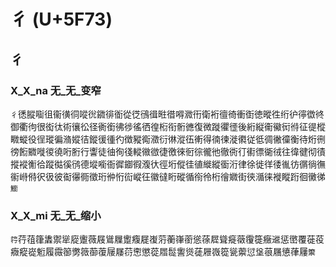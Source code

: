 # 彳 (U+5F73)

## 彳 

### X_X_na 无_无_变窄
`彳`㣰䐫㗸徂衞㣴㣚㗰㣞䥩徘衜從徔鴴㣬暀徣嘚㵟衎衛裄㣶徛衝衘徳暰徃绗㣗㣷徾㣠御衢㣘很衒㣖術忀彸径衠銜彿徏徭徆徨椼衔䯒㣹復微蹝忂徰後絎縦䘙鰴衏㣥征徥樅矀䗥役徎瑽徧潃㜡㣟鏦㣪㣫彴徴豵鵆瀓衍㣩漎鿉䡓得㣮徚漇㣸従彽徟徶徸衡待烆㣜徬餰覹嘥㣭徺哘胻行讏徒㣙徇㣤䡮幑㣲徢徼徠衐徖徿彵徹衖㣔䘘徱衚㣝往徫徤彻㣱摐䙕䚘㣛蹤㣨徯鸻德㙡㘅衙徲䥏徦澓㣕徑垳傱徍徝縰縱衟洐律徐徙徉㣦㣧彷㣯徜㣳䘗崻偫鿈彶彼䘖忁衕徵珩㣡㤚䘕嵷彺徽㣵䀪磫循衑彾桁徻㜫街㣣㵌徕褷瞛䟰徊黴㣢`䲗`

### X_X_mi 无_无_缩小
`筕`荇䓚箻䵈禦㹐㢔躛薇屐䳷屧躗癁屣㠅䓷蘅嵂䕔慫蒣㞞聳㿅藢䨱簁癥䢨惩㠞覆蓰䓈癓瘲嵸䰢履霺篽勶䉠蓹蕧屦㞜葕㦣懲蓯㞛䰌讆熧蓗屜嶶篵㼻蘌愆垼䓳屩憄葎屨`籞`

